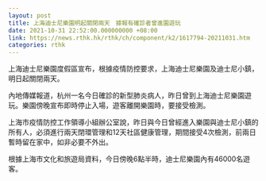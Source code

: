 ```yaml
---
layout: post
title: 上海迪士尼樂園明起關閉兩天　據報有確診者曾進園遊玩
date: 2021-10-31 22:52:00.000000000 +08:00
link: https://news.rthk.hk/rthk/ch/component/k2/1617794-20211031.htm
categories: rthk
---
```


上海迪士尼樂園度假區宣布，根據疫情防控要求，上海迪士尼樂園及迪士尼小鎮，明日起關閉兩天。

內地傳媒報道，杭州一名今日確診的新型肺炎病人，昨日曾到上海迪士尼樂園遊玩。樂園傍晚宣布即時停止入場，遊客離開樂園時，要接受檢測。

上海市疫情防控工作領導小組辦公室說，昨日與今日曾經進入樂園與迪士尼小鎮的所有人，必須進行兩天閉環管理和12天社區健康管理，期間接受4次檢測，前兩日暫時留在家中，如非必要不外出。

根據上海市文化和旅遊局資料，今日傍晚6點半時，迪士尼樂園內有46000名遊客。
